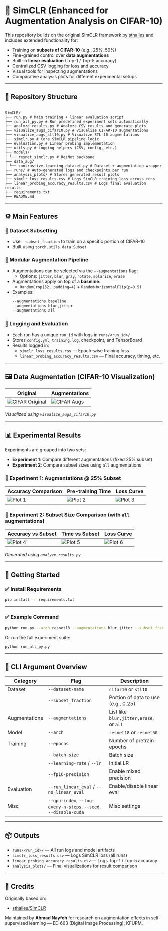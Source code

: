 # 🔬 SimCLR (Enhanced for Augmentation Analysis on CIFAR-10)

This repository builds on the original SimCLR framework by [sthalles](https://github.com/sthalles/SimCLR) and includes extended functionality for:

- Training on **subsets of CIFAR-10** (e.g., 25%, 50%)
- Fine-grained control over **data augmentations**
- Built-in **linear evaluation** (Top-1 / Top-5 accuracy)
- Centralized CSV logging for loss and accuracy
- Visual tools for inspecting augmentations
- Comparative analysis plots for different experimental setups

---
## 📁 Repository Structure

```

SimCLR/  
├── run.py # Main training + linear evaluation script  
├── run_all_py.py # Run predefined experiment sets automatically  
├── analyze_results.py # Analyze CSV results and generate plots  
├── visualize_augs_cifar10.py # Visualize CIFAR-10 augmentations  
├── visualize_augs_stl10.py # Visualize STL-10 augmentations  
├── simclr.py # Core SimCLR pipeline logic  
├── evaluation.py # Linear probing implementation  
├── utils.py # Logging helpers (CSV, config, etc.)  
├── models/  
│ └── resnet_simclr.py # ResNet backbone  
├── data_aug/  
│ └── contrastive_learning_dataset.py # Dataset + augmentation wrapper  
├── runs/ # Auto-generated logs and checkpoints per run  
├── analysis_plots/ # Stores generated result plots  
├── simclr_loss_results.csv # Logs SimCLR training loss across runs  
├── linear_probing_accuracy_results.csv # Logs final evaluation results  
├── requirements.txt  
├── README.md

```

---
## ⚙️ Main Features

### 🔹 Dataset Subsetting
- Use `--subset_fraction` to train on a specific portion of CIFAR-10
- Built using `torch.utils.data.Subset`

### 🔹 Modular Augmentation Pipeline
- Augmentations can be selected via the `--augmentations` flag:
  - Options: `jitter`, `blur`, `gray`, `rotate`, `solarize`, `erase`
- Augmentations apply on top of a **baseline**:
  - `RandomCrop(32, padding=4)` + `RandomHorizontalFlip(p=0.5)`
- Examples:
  ```bash
  --augmentations baseline
  --augmentations blur,jitter
  --augmentations all


### 🔹 Logging and Evaluation

- Each run has a unique `run_id` with logs in `runs/<run_id>/`
- Stores `config.yml`, `training.log`, checkpoint, and TensorBoard
- Results logged in:
    - `simclr_loss_results.csv` — Epoch-wise training loss
    - `linear_probing_accuracy_results.csv` — Final accuracy, timing, etc.

---

## 🖼️ Data Augmentation (CIFAR-10 Visualization)

| Original                                       | Augmentations                                     |
| ---------------------------------------------- | ------------------------------------------------- |
| ![CIFAR Original](/CIFAR_Original_Image.png) | ![CIFAR Augs](/CIFAR_Augmentations_Applied.png) |

_Visualized using `visualize_augs_cifar10.py`_

---
## 📊 Experimental Results

Experiments are grouped into two sets:
- **Experiment 1**: Compare different augmentations (fixed 25% subset)
- **Experiment 2**: Compare subset sizes using `all` augmentations

### 🔹 Experiment 1: Augmentations @ 25% Subset

| Accuracy Comparison                                      | Pre-training Time                                             | Loss Curve                                                  |
| -------------------------------------------------------- | ------------------------------------------------------------- | ----------------------------------------------------------- |
| ![Plot 1](analysis_plots/1_accuracy_vs_augmentation.png) | ![Plot 2](analysis_plots/1_pretrain_time_vs_augmentation.png) | ![Plot 3](analysis_plots/1_loss_curves_vs_augmentation.png) |


### 🔹 Experiment 2: Subset Size Comparison (with `all` augmentations)

| Accuracy vs Subset                                          | Time vs Subset                                                   | Loss Curve                                                     |
| ----------------------------------------------------------- | ---------------------------------------------------------------- | -------------------------------------------------------------- |
| ![Plot 4](analysis_plots/2_accuracy_vs_subset_fraction.png) | ![Plot 5](analysis_plots/2_pretrain_time_vs_subset_fraction.png) | ![Plot 6](analysis_plots/2_loss_curves_vs_subset_fraction.png) |

_Generated using `analyze_results.py`_

---
## 🚀 Getting Started

### ✅ Install Requirements

```bash
pip install -r requirements.txt
```

---
### ✅ Example Command

```bash
python run.py --arch resnet18 --augmentations blur,jitter --subset_fraction 0.25 --epochs 50
```

Or run the full experiment suite:

```bash
python run_all_py.py
```

---
## 🧪 CLI Argument Overview

|Category|Flag|Description|
|---|---|---|
|Dataset|`--dataset-name`|`cifar10` or `stl10`|
||`--subset_fraction`|Portion of data to use (e.g., 0.25)|
|Augmentations|`--augmentations`|List like `blur,jitter,erase`, or `all`|
|Model|`--arch`|`resnet18` or `resnet50`|
|Training|`--epochs`|Number of pretrain epochs|
||`--batch-size`|Batch size|
||`--learning-rate` / `--lr`|Initial LR|
||`--fp16-precision`|Enable mixed precision|
|Evaluation|`--run_linear_eval` / `--no_linear_eval`|Enable/disable linear eval|
|Misc|`--gpu-index`, `--log-every-n-steps`, `--seed`, `--disable-cuda`|Misc settings|

---
## 📦 Outputs

- `runs/<run_id>/` — All run logs and model artifacts
- `simclr_loss_results.csv` — Logs SimCLR loss (all runs)
- `linear_probing_accuracy_results.csv` — Logs Top-1 / Top-5 accuracy
- `analysis_plots/` — Final visualizations for result comparison

---
## 🤝 Credits

Originally based on:

- [sthalles/SimCLR](https://github.com/sthalles/SimCLR)

Maintained by **Ahmad Nayfeh** for research on augmentation effects in self-supervised learning — EE-663 (Digital Image Processing), KFUPM.